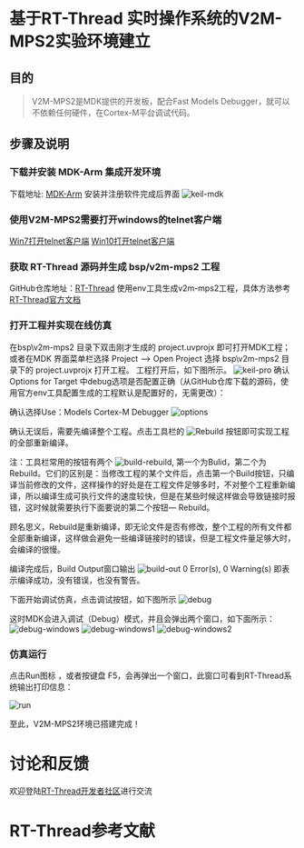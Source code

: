 # 基于RT-Thread 实时操作系统的V2M-MPS2实验环境建立

## 目的
> V2M-MPS2是MDK提供的开发板，配合Fast Models Debugger，就可以不依赖任何硬件，在Cortex-M平台调试代码。
## 步骤及说明

### 下载并安装 MDK-Arm 集成开发环境
	
下载地址: [MDK-Arm](https://www.keil.com/download/product)
安装并注册软件完成后界面
![keil-mdk](./keil-mdk.png)
### 使用V2M-MPS2需要打开windows的telnet客户端

[Win7打开telnet客户端](https://jingyan.baidu.com/article/eb9f7b6d8701ae869364e826.html)
[Win10打开telnet客户端](https://jingyan.baidu.com/article/ceb9fb10a9a1b48cad2ba0c4.html)

### 获取 RT-Thread 源码并生成 bsp/v2m-mps2 工程
	
GitHub仓库地址：[RT-Thread](https://github.com/RT-Thread/rt-thread)
使用env工具生成v2m-mps2工程，具体方法参考[RT-Thread官方文档](https://www.rt-thread.org/document/site/docs/tools/env/env-user-manual/)

### 打开工程并实现在线仿真

在bsp\v2m-mps2 目录下双击刚才生成的 project.uvprojx 即可打开MDK工程；或者在MDK 界面菜单栏选择 Project –> Open Project 选择 bsp\v2m-mps2 目录下的 project.uvprojx 打开工程。
工程打开后，如下图所示。
![keil-pro](./keil-pro.png)
确认Options for Target 中debug选项是否配置正确（从GitHub仓库下载的源码，使用官方env工具配置生成的工程默认是配置好的，无需更改）：

确认选择Use：Models Cortex-M Debugger
![options](./options.png)

确认无误后，需要先编译整个工程。点击工具栏的 ![Rebuild](./rebuild.png) 按钮即可实现工程的全部重新编译。


注：工具栏常用的按钮有两个 ![build-rebuild](./build-rebuild.png), 第一个为Bulid，第二个为Rebuild。它们的区别是：当修改工程的某个文件后，点击第一个Build按钮，只编译当前修改的文件，这样操作的好处是在工程文件足够多时，不对整个工程重新编译，所以编译生成可执行文件的速度较快，但是在某些时候这样做会导致链接时报错，这时候就需要执行下面要说的第二个按钮— Rebuild。

顾名思义，Rebuild是重新编译，即无论文件是否有修改，整个工程的所有文件都全部重新编译，这样做会避免一些编译链接时的错误，但是工程文件量足够大时，会编译的很慢。


编译完成后，Build Output窗口输出
![build-out](./build-out.png)
0 Error(s), 0 Warning(s) 即表示编译成功，没有错误，也没有警告。

下面开始调试仿真，点击调试按钮，如下图所示
![debug](./debug.png)

这时MDK会进入调试（Debug）模式，并且会弹出两个窗口，如下面所示：
![debug-windows](debug-windows.png)
![debug-windows1](debug-windows1.png)
![debug-windows2](debug-windows2.png)

### 仿真运行
点击Run图标 ，或者按键盘 F5，会再弹出一个窗口，此窗口可看到RT-Thread系统输出打印信息：

![run](./run.png)

至此，V2M-MPS2环境已搭建完成！

# 讨论和反馈

欢迎登陆[RT-Thread开发者社区](https://www.rt-thread.org/qa/forum.php)进行交流

# RT-Thread参考文献